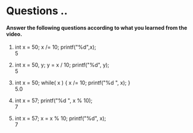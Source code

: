 # Questions ..

#### Answer the following questions according to what you learned from the video.

1. int x = 50; x /= 10; printf("%d",x);  
   5

2. int x = 50, y; y = x / 10; printf("%d", y);  
   5

3. int x = 50; while( x ) { x /= 10; printf("%d ", x); }  
   5.0

4. int x = 57; printf("%d ", x % 10);  
   7

5. int x = 57; x = x % 10; printf("%d", x);  
   7
